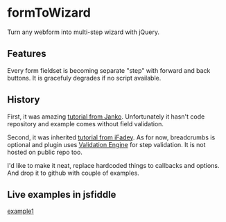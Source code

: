 # formToWizard

Turn any webform into multi-step wizard with jQuery.

## Features

Every form fieldset is becoming separate "step" with forward and back buttons. It is gracefuly degrades if no script available.

## History

First, it was amazing [tutorial from Janko][1]. Unfortunately it hasn't code repository and example comes without field validation.

Second, it was inherited [tutorial from iFadey][2]. As for now, breadcrumbs is optional and plugin uses [Validation Engine][3] for step validation. It is not hosted on public repo too.

I'd like to make it neat, replace hardcoded things to callbacks and options. And drop it to github with couple of examples.


## Live examples in jsfiddle

[example1](https://jsfiddle.net/artoodetoo/m7rmgvfy/embedded/result/)


[1]: http://www.jankoatwarpspeed.com/turn-any-webform-into-a-powerful-wizard-with-jquery-formtowizard-plugin/
[2]: http://www.ifadey.com/2012/06/form-to-wizard-jquery-plugin/
[3]: https://github.com/posabsolute/jQuery-Validation-Engine
